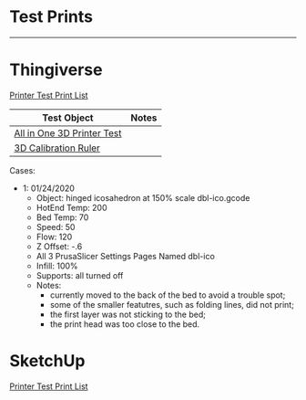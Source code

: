 # Test Prints

------------

# Thingiverse
[Printer Test Print List](README.md#test-prints)

| Test Object | Notes |
|-------------|-------|
| [All in One 3D Printer Test](https://www.thingiverse.com/thing:2656594) |  |
| [3D Calibration Ruler](https://www.thingiverse.com/thing:25763) |  |

Cases:
* 1: 01/24/2020
  * Object: hinged icosahedron at 150% scale dbl-ico.gcode
  * HotEnd Temp: 200
  * Bed Temp: 70
  * Speed: 50
  * Flow: 120
  * Z Offset: -.6
  * All 3 PrusaSlicer Settings Pages Named dbl-ico
  * Infill: 100%
  * Supports: all turned off
  * Notes: 
    * currently moved to the back of the bed to avoid a trouble spot; 
    * some of the smaller featutres, such as folding lines, did not print; 
    * the first layer was not sticking to the bed; 
    * the print head was too close to the bed.

# SketchUp
[Printer Test Print List](README.md#test-prints)
